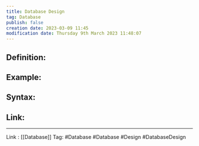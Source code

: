 ```yaml
---
title: Database Design
tag: Database
publish: false
creation date: 2023-03-09 11:45
modification date: Thursday 9th March 2023 11:48:07
---
```


## Definition:
## Example:
## Syntax:
## Link:
---
Link : [[Database]]
Tag: #Database #Database #Design #DatabaseDesign